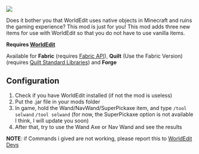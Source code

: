 ![](https://github.com/e-splat/WorldEditItems/blob/Quilt/Fabric/cosoworldedititems.png?raw=true)

Does it bother you that WorldEdit uses native objects in Minecraft and ruins the gaming experience? This mod is just for you! This mod adds three new items for use with WorldEdit so that you do not have to use vanilla items.

**Requires [WorldEdit](https://www.curseforge.com/minecraft/mc-mods/worldedit)**

Available for **Fabric** (requires [Fabric API](https://modrinth.com/mod/fabric-api)), **Quilt** (Use the Fabric Version) (requires [Quilt Standard Libraries](https://modrinth.com/mod/qsl)) and **Forge**

## Configuration

1. Check if you have WorldEdit installed (if not the mod is useless)
1. Put the .jar file in your mods folder
1. In game, hold the Wand/NavWand/SuperPickaxe item, and type `/tool selwand` `/tool selwand` (for now, the SuperPickaxe option is not available I think, I will update you soon)
1. After that, try to use the Wand Axe or Nav Wand and see the results

**NOTE**: if Commands i gived are not working, please report this to [WorldEdit Devs](https://github.com/enginehub/worldedit/issues)
